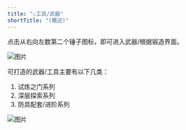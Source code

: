 ```yaml
---
title: "⚔工具/武器"
shortTitle: "(概述)"
---
```


点击从右向左数第二个锤子图标，即可进入武器/根据锻造界面。

![图片](https://pic.imgdb.cn/item/66582cdcd9c307b7e94f87d2.webp)

可打造的武器/工具主要有以下几类：
1. 试炼之门系列
2. 深层探索系列
3. 防具配套/进阶系列

![图片](https://pic.imgdb.cn/item/66582cdcd9c307b7e94f87fb.webp)
